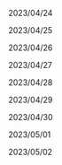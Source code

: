 2023/04/24

2023/04/25

2023/04/26

2023/04/27

2023/04/28

2023/04/29

2023/04/30

2023/05/01

2023/05/02